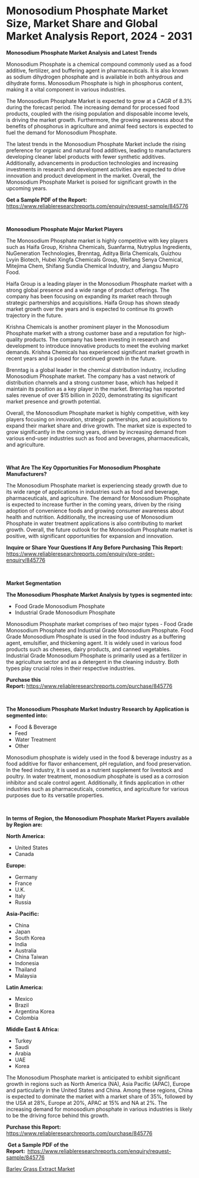 <p><h1>Monosodium Phosphate Market Size, Market Share and Global Market Analysis Report, 2024 - 2031</h1></p><p><strong>Monosodium Phosphate Market Analysis and Latest Trends</strong></p>
<p><p>Monosodium Phosphate is a chemical compound commonly used as a food additive, fertilizer, and buffering agent in pharmaceuticals. It is also known as sodium dihydrogen phosphate and is available in both anhydrous and dihydrate forms. Monosodium Phosphate is high in phosphorus content, making it a vital component in various industries.</p><p>The Monosodium Phosphate Market is expected to grow at a CAGR of 8.3% during the forecast period. The increasing demand for processed food products, coupled with the rising population and disposable income levels, is driving the market growth. Furthermore, the growing awareness about the benefits of phosphorus in agriculture and animal feed sectors is expected to fuel the demand for Monosodium Phosphate.</p><p>The latest trends in the Monosodium Phosphate Market include the rising preference for organic and natural food additives, leading to manufacturers developing cleaner label products with fewer synthetic additives. Additionally, advancements in production technologies and increasing investments in research and development activities are expected to drive innovation and product development in the market. Overall, the Monosodium Phosphate Market is poised for significant growth in the upcoming years.</p></p>
<p><strong>Get a Sample PDF of the Report:&nbsp;</strong> <a href="https://www.reliableresearchreports.com/enquiry/request-sample/845776">https://www.reliableresearchreports.com/enquiry/request-sample/845776</a></p>
<p>&nbsp;</p>
<p><strong>Monosodium Phosphate Major Market Players</strong></p>
<p><p>The Monosodium Phosphate market is highly competitive with key players such as Haifa Group, Krishna Chemicals, Suanfarma, Nutryplus Ingredients, NuGeneration Technologies, Brenntag, Aditya Birla Chemicals, Guizhou Lvyin Biotech, Hubei Xingfa Chemicals Group, Weifang Senya Chemical, Mitejima Chem, Shifang Sundia Chemical Industry, and Jiangsu Mupro Food.</p><p>Haifa Group is a leading player in the Monosodium Phosphate market with a strong global presence and a wide range of product offerings. The company has been focusing on expanding its market reach through strategic partnerships and acquisitions. Haifa Group has shown steady market growth over the years and is expected to continue its growth trajectory in the future.</p><p>Krishna Chemicals is another prominent player in the Monosodium Phosphate market with a strong customer base and a reputation for high-quality products. The company has been investing in research and development to introduce innovative products to meet the evolving market demands. Krishna Chemicals has experienced significant market growth in recent years and is poised for continued growth in the future.</p><p>Brenntag is a global leader in the chemical distribution industry, including Monosodium Phosphate market. The company has a vast network of distribution channels and a strong customer base, which has helped it maintain its position as a key player in the market. Brenntag has reported sales revenue of over $15 billion in 2020, demonstrating its significant market presence and growth potential.</p><p>Overall, the Monosodium Phosphate market is highly competitive, with key players focusing on innovation, strategic partnerships, and acquisitions to expand their market share and drive growth. The market size is expected to grow significantly in the coming years, driven by increasing demand from various end-user industries such as food and beverages, pharmaceuticals, and agriculture.</p></p>
<p>&nbsp;</p>
<p><strong>What Are The Key Opportunities For Monosodium Phosphate Manufacturers?</strong></p>
<p><p>The Monosodium Phosphate market is experiencing steady growth due to its wide range of applications in industries such as food and beverage, pharmaceuticals, and agriculture. The demand for Monosodium Phosphate is expected to increase further in the coming years, driven by the rising adoption of convenience foods and growing consumer awareness about health and nutrition. Additionally, the increasing use of Monosodium Phosphate in water treatment applications is also contributing to market growth. Overall, the future outlook for the Monosodium Phosphate market is positive, with significant opportunities for expansion and innovation.</p></p>
<p><strong>Inquire or Share Your Questions If Any Before Purchasing This Report:</strong> <a href="https://www.reliableresearchreports.com/enquiry/pre-order-enquiry/845776">https://www.reliableresearchreports.com/enquiry/pre-order-enquiry/845776</a></p>
<p>&nbsp;</p>
<p><strong>Market Segmentation</strong></p>
<p><strong>The Monosodium Phosphate Market Analysis by types is segmented into:</strong></p>
<p><ul><li>Food Grade Monosodium Phosphate</li><li>Industrial Grade Monosodium Phosphate</li></ul></p>
<p><p>Monosodium Phosphate market comprises of two major types - Food Grade Monosodium Phosphate and Industrial Grade Monosodium Phosphate. Food Grade Monosodium Phosphate is used in the food industry as a buffering agent, emulsifier, and thickening agent. It is widely used in various food products such as cheeses, dairy products, and canned vegetables. Industrial Grade Monosodium Phosphate is primarily used as a fertilizer in the agriculture sector and as a detergent in the cleaning industry. Both types play crucial roles in their respective industries.</p></p>
<p><strong>Purchase this Report:&nbsp;</strong><a href="https://www.reliableresearchreports.com/purchase/845776">https://www.reliableresearchreports.com/purchase/845776</a></p>
<p>&nbsp;</p>
<p><strong>The Monosodium Phosphate Market Industry Research by Application is segmented into:</strong></p>
<p><ul><li>Food & Beverage</li><li>Feed</li><li>Water Treatment</li><li>Other</li></ul></p>
<p><p>Monosodium phosphate is widely used in the food & beverage industry as a food additive for flavor enhancement, pH regulation, and food preservation. In the feed industry, it is used as a nutrient supplement for livestock and poultry. In water treatment, monosodium phosphate is used as a corrosion inhibitor and scale control agent. Additionally, it finds application in other industries such as pharmaceuticals, cosmetics, and agriculture for various purposes due to its versatile properties.</p></p>
<p>&nbsp;</p>
<p><strong>In terms of Region, the Monosodium Phosphate Market Players available by Region are:</strong></p>
<p>
    <p> <strong> North America: </strong>
        <ul>
            <li>United States</li>
            <li>Canada</li>
        </ul>
        </p> 
    <p> <strong> Europe: </strong>
        <ul>
            <li>Germany</li>
            <li>France</li>
            <li>U.K.</li>
            <li>Italy</li>
            <li>Russia</li>
        </ul>
        </p> 
    <p> <strong> Asia-Pacific: </strong>
        <ul>
            <li>China</li>
            <li>Japan</li>
            <li>South Korea</li>
            <li>India</li>
            <li>Australia</li>
            <li>China Taiwan</li>
            <li>Indonesia</li>
            <li>Thailand</li>
            <li>Malaysia</li>
        </ul>
        </p> 
    <p> <strong> Latin America: </strong>
        <ul>
            <li>Mexico</li>
            <li>Brazil</li>
            <li>Argentina Korea</li>
            <li>Colombia</li>
        </ul>
        </p> 
    <p> <strong> Middle East & Africa: </strong>
        <ul>
            <li>Turkey</li>
            <li>Saudi</li>
            <li>Arabia</li>
            <li>UAE</li>
            <li>Korea</li>
        </ul>
    </p>
    </p>
<p><p>The Monosodium Phosphate market is anticipated to exhibit significant growth in regions such as North America (NA), Asia Pacific (APAC), Europe and particularly in the United States and China. Among these regions, China is expected to dominate the market with a market share of 35%, followed by the USA at 28%, Europe at 20%, APAC at 15% and NA at 2%. The increasing demand for monosodium phosphate in various industries is likely to be the driving force behind this growth.</p></p>
<p><strong>Purchase this Report: </strong><a href="https://www.reliableresearchreports.com/purchase/845776">https://www.reliableresearchreports.com/purchase/845776</a></p>
<p>&nbsp;<strong>Get a Sample PDF of the Report:&nbsp;&nbsp;</strong><a href="https://www.reliableresearchreports.com/enquiry/request-sample/845776">https://www.reliableresearchreports.com/enquiry/request-sample/845776</a></p>
<p><strong></strong></p>
<p><p><a href="https://github.com/ruddyyedelwadw/Market-Research-Report-List-1/blob/main/barley-grass-extract-market.md">Barley Grass Extract Market</a></p></p>